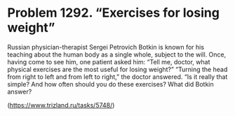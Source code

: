 # Problem 1292. “Exercises for losing weight”

Russian physician-therapist Sergei Petrovich Botkin is known for his teaching about the human body as a single whole, subject to the will. Once, having come to see him, one patient asked him: “Tell me, doctor, what physical exercises are the most useful for losing weight?” “Turning the head from right to left and from left to right,” the doctor answered. “Is it really that simple? And how often should you do these exercises? What did Botkin answer?

(https://www.trizland.ru/tasks/5748/)